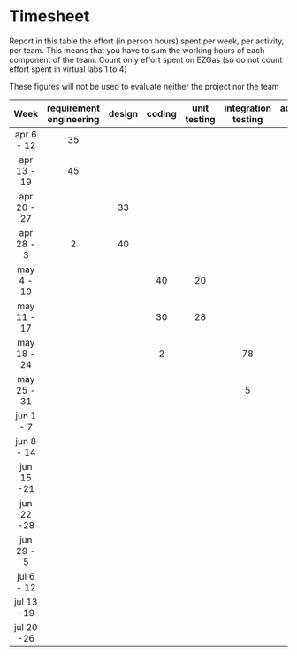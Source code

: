 # Timesheet

Report in this table the effort (in person hours) spent per week, per activity, per team.
This means that you have to sum the working hours of each component of the team.
Count only effort spent on EZGas (so do not count effort spent in virtual labs 1 to 4)

These figures will not be used to evaluate neither the project nor the team

| Week | requirement engineering | design | coding | unit testing | integration testing | acceptance testing | management | git maven |
|:-----------:|:--------:|:-----------:|:-----------:|:----------:|:------------:|:---------------:|:-------------:|:--------------:|
| apr 6 - 12 | 35 | | | | | | | |
| apr 13 - 19| 45 | | | | | | | |
| apr 20 - 27| | 33 | | | | | | |
| apr 28 - 3 | 2 | 40 | | | | | | |
| may 4 - 10 | | | 40 | 20 | | | | |
| may 11 - 17| | | 30 | 28 | | | | |
| may 18 - 24| | |2 | |78 | | | |
| may 25 - 31| | | | |5 |61| | |
| jun 1 -  7 | | | | | | | | |
| jun 8 - 14 | | | | | | | | |
| jun 15 -21 | | | | | | | | |
| jun 22 -28 | | | | | | | | |  
| jun 29 - 5 | | | | | | | | |
| jul 6 - 12 | | | | | | | | |
| jul 13 -19 | | | | | | | | |
| jul 20 -26 | | | | | | | | |

